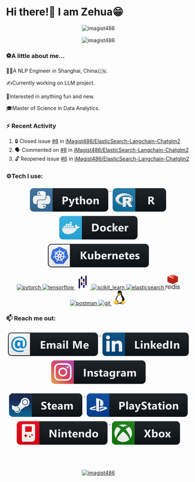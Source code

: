 # Hi there!👋 I am Zehua😁

<p align="center"> 
  <img src="https://komarev.com/ghpvc/?username=imagist486&label=Profile%20views&color=0e75b6&style=flat" alt="imagist486" /> 
</p>
<p align="center">
  <img align="center" src="https://github-readme-stats.vercel.app/api?username=imagist486&show_icons=true&locale=en" alt="imagist486" />
</p>
  
### ⚽A little about me...

🧑‍💻A NLP Engineer in Shanghai, China🇨🇳. 

✍️Currently working on LLM project.

🌱Interested in anything fun and new.

🎓Master of Science in Data Analytics.

### :zap: Recent Activity

<!--START_SECTION:activity-->
1. 🔒 Closed issue [#8](https://github.com/iMagist486/ElasticSearch-Langchain-Chatglm2/issues/8) in [iMagist486/ElasticSearch-Langchain-Chatglm2](https://github.com/iMagist486/ElasticSearch-Langchain-Chatglm2)
2. 🗣 Commented on [#8](https://github.com/iMagist486/ElasticSearch-Langchain-Chatglm2/issues/8#issuecomment-1728658758) in [iMagist486/ElasticSearch-Langchain-Chatglm2](https://github.com/iMagist486/ElasticSearch-Langchain-Chatglm2)
3. 🔓 Reopened issue [#8](https://github.com/iMagist486/ElasticSearch-Langchain-Chatglm2/issues/8) in [iMagist486/ElasticSearch-Langchain-Chatglm2](https://github.com/iMagist486/ElasticSearch-Langchain-Chatglm2)
<!--END_SECTION:activity-->

### ⚙️Tech I use:

<p align="center">
    <a href="#">
        <img src="https://github.com/MikeCodesDotNET/ColoredBadges/raw/master/svg/dev/languages/python.svg" alt="python" style="vertical-align:top; margin:6px 4px">
    </a> 
    <a href="#">
        <img src="https://github.com/MikeCodesDotNET/ColoredBadges/raw/master/svg/dev/languages/r.svg" alt="r" style="vertical-align:top; margin:6px 4px">
    </a>
    <a href="#">
        <img src="https://github.com/MikeCodesDotNET/ColoredBadges/raw/master/svg/dev/tools/docker.svg" alt="docker" style="vertical-align:top; margin:6px 4px">
    </a>
    <a href="#">
        <img src="https://github.com/MikeCodesDotNET/ColoredBadges/raw/master/svg/dev/services/kubernetes.svg" alt="kubernetes" style="vertical-align:top; margin:6px 4px">
    </a> 
</p>

<p align="center">
    <a href="#">
        <img src="https://www.vectorlogo.zone/logos/pytorch/pytorch-icon.svg" alt="pytorch" width="40" height="40"/>
    </a>
    <a href="#">
        <img src="https://www.vectorlogo.zone/logos/tensorflow/tensorflow-icon.svg" alt="tensorflow" width="40" height="40"/>
    </a>
    <a href="#">
        <img src="https://raw.githubusercontent.com/devicons/devicon/2ae2a900d2f041da66e950e4d48052658d850630/icons/pandas/pandas-original.svg" alt="pandas" width="40" height="40"/>
    </a>  
    <a href="#">
        <img src="https://upload.wikimedia.org/wikipedia/commons/0/05/Scikit_learn_logo_small.svg" alt="scikit_learn" width="40" height="40"/>
    </a>
    <a href="#">
        <img src="https://www.vectorlogo.zone/logos/elastic/elastic-icon.svg" alt="elasticsearch" width="40" height="40"/>
    </a> 
    <a href="#">
        <img src="https://raw.githubusercontent.com/devicons/devicon/master/icons/redis/redis-original-wordmark.svg" alt="redis" width="40" height="40"/>
    </a>  
    <a href="#">
        <img src="https://www.vectorlogo.zone/logos/getpostman/getpostman-icon.svg" alt="postman" width="40" height="40"/>
    </a>  
    <a href="#">
        <img src="https://www.vectorlogo.zone/logos/git-scm/git-scm-icon.svg" alt="git" width="40" height="40"/>
    </a>  
    <a href="#">
        <img src="https://raw.githubusercontent.com/devicons/devicon/master/icons/linux/linux-original.svg" alt="linux" width="40" height="40"/> 
    </a>
</p>

### 📫 Reach me out:
<p align="center">
    <a href="#">
        <img src="https://github.com/MikeCodesDotNET/ColoredBadges/raw/master/svg/social/email_me.svg" alt="email_me" style="vertical-align:top; margin:6px 4px">
    </a>
    <a href="#">
        <img src="https://github.com/MikeCodesDotNET/ColoredBadges/raw/master/svg/social/linkedin.svg" alt="linkedin" style="vertical-align:top; margin:6px 4px">
    </a>
    <a href="#">
        <img src="https://github.com/MikeCodesDotNET/ColoredBadges/raw/master/svg/social/instagram.svg" alt="instagram" style="vertical-align:top; margin:6px 4px">
    </a>  
</p>
<p align="center">
    <a href="#">
        <img src="https://github.com/MikeCodesDotNET/ColoredBadges/raw/master/svg/social/steam.svg" alt="steam" style="vertical-align:top; margin:6px 4px">
    </a>
    <a href="#">
        <img src="https://github.com/MikeCodesDotNET/ColoredBadges/raw/master/svg/devices/playstation.svg" alt="playstation" style="vertical-align:top; margin:6px 4px">
    </a>  
    <a href="#">
        <img src="https://github.com/MikeCodesDotNET/ColoredBadges/raw/master/svg/devices/nintendo.svg" alt="nintendo" style="vertical-align:top; margin:6px 4px">
    </a>  
    <a href="#">
        <img src="https://github.com/MikeCodesDotNET/ColoredBadges/raw/master/svg/devices/xbox.svg" alt="xbox" style="vertical-align:top; margin:6px 4px">
    </a>  
</p>
<br>
<br>
<p align="center"> <a href="https://github.com/ryo-ma/github-profile-trophy"><img src="https://github-profile-trophy.vercel.app/?username=iMagist486&theme=onedark&no-frame=true&column=4&margin-w=15&margin-h=15" alt="imagist486" /></a> </p>
